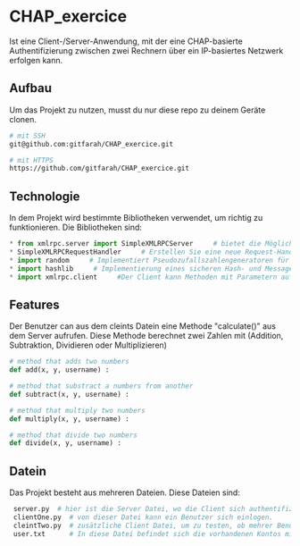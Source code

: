 # CHAP_exercice

 Ist eine Client-/Server-Anwendung, mit der eine CHAP-basierte Authentifizierung zwischen zwei Rechnern über ein IP-basiertes Netzwerk erfolgen kann.
 
 

## Aufbau

Um das Projekt zu nutzen, musst du nur diese repo zu deinem Geräte clonen.

```bash
# mit SSH 
git@github.com:gitfarah/CHAP_exercice.git

# mit HTTPS
https://github.com/gitfarah/CHAP_exercice.git
```

## Technologie

In dem Projekt wird bestimmte Bibliotheken verwendet, um richtig zu funktionieren. Die Bibliotheken sind:
 ```python
 * from xmlrpc.server import SimpleXMLRPCServer     # bietet die Möglichkeit, einfache, eigenständige XML-RPC-Server zu erstellen.
 * SimpleXMLRPCRequestHandler     # Erstellen Sie eine neue Request-Handler-Instanz.
 * import random     # Implementiert Pseudozufallszahlengeneratoren für verschiedene Verteilungen
 * import hashlib     # Implementierung eines sicheren Hash- und Message Digest-Algorithmus
 * import xmlrpc.client     #Der Client kann Methoden mit Parametern auf einem Remote-Server aufrufen (der Server wird durch einen URI benannt) und strukturierte Daten zurückerhalten.
 ```
 
 ## Features
Der Benutzer can aus dem cleints Datein eine Methode "calculate()" aus dem Server aufrufen. Diese Methode berechnet zwei Zahlen mit (Addition, Subtraktion, Dividieren oder Multiplizieren)
```python
# method that adds two numbers
def add(x, y, username) :

# method that substract a numbers from another
def subtract(x, y, username) :

# method that multiply two numbers
def multiply(x, y, username) :

# method that divide two numbers
def divide(x, y, username) :
```
## Datein
Das Projekt besteht aus mehreren Dateien. Diese Dateien sind:
```bash
 server.py  # hier ist die Server Datei, wo die Client sich authentifizieren kann und wo das Calculate Methode aufgerufen wird.
 clientOne.py  # von dieser Datei kann ein Benutzer sich einlogen.
 cleintTwo.py  # zusätzliche Client Datei, um zu testen, ob mehrer Benutzer gleichzeitig mit dem Server verbinden können. 
 user.txt      # In diese Datei befindet sich die vorhandenen Kontos mit(username & password).
```

